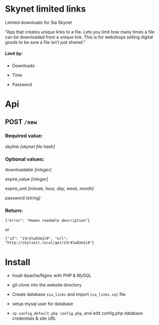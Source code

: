 # Skynet limited links
Limited downloads for  Sia Skynet

"App that creates unique links to a file. Lets you limit how many times a file can be downloaded from a unique link. This is for webshops selling digital goods to be sure a file isn’t just shared."

##### Limit by:

- Downloads

- Time

- Password

# Api

## POST  `/new`

### Required value:

skylink *[skynet file hash]*

### Optional values:

downloadable *[integer]*

expire_value *[integer]*

expire_unit *[minute, hour, day, week, month]*

password *[string]*

### Return:

`{"error": "Human readable description"}`

or

`{"id": "23r4lw02m2i9", "url": "http://skylimit.local/get/23r4lw02m2i9"}`

# Install

- Insall Apache/Nginx with PHP & MySQL

- git clone into the website directory

- Create database `sia_links` and import `sia_links.sql` file

- setup mysql user for database

- `cp config_default.php config.php`, and edit config.php database credentials & site URL